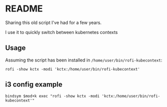 # README

Sharing this old script I've had for a few years.

I use it to quickly switch between kubernetes contexts

## Usage

Assuming the script has been installed in `/home/user/bin/rofi-kubecontext`:

```
rofi -show kctx -modi 'kctx:/home/user/bin/rofi-kubecontext'
```

## i3 config example
```
bindsym $mod+k exec "rofi -show kctx -modi 'kctx:/home/user/bin/rofi-kubecontext'"
```
